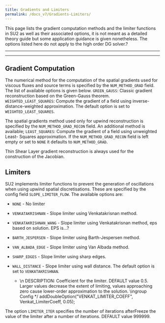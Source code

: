```yaml
---
title: Gradients and Limiters
permalink: /docs_v7/Gradients-Limiters/
---
```


This page lists the gradient computation methods and the limiter functions in SU2 as well as their associated options, it is not meant as a detailed theory guide but some application guidance is given nonetheless. The options listed here do not apply to the high order DG solver.?

---


---

## Gradient Computation ##
The numerical method for the computation of the spatial gradients used for viscous fluxes and source terms is specified by the `NUM_METHOD_GRAD` field. The list of available options is given below.
`GREEN_GAUSS`: Classic gradient reconstruction based on the Green-Gauss theorem.
`WEIGHTED_LEAST_SQUARES`: Compute the gradient of a field using inverse-distance-weighted approximation.
The default option is set to `WEIGHTED_LEAST_SQUARES`.

The spatial gradients method used only for upwind reconstruction is specified by the `NUM_METHOD_GRAD_RECON` field. An additional method is available; `LEAST_SQUARES`: Compute the gradient of a field using unweighted Least- Squares approximation. If the `NUM_METHOD_GRAD_RECON` field is left empty or set to `NONE` it defaults to `NUM_METHOD_GRAD`.

Thin Shear Layer gradient reconstruction is always used for the construction of the Jacobian.

## Limiters ##
SU2 implements limiter functions to prevent the generation of oscillations when using upwind spatial discretisations. These are specified by the config field `SLOPE_LIMITER_FLOW`. The available options are:
- `NONE`                 - No limiter
- `VENKATAKRISHNAN`      - Slope limiter using Venkatakrisnan method.
- `VENKATAKRISHNAN_WANG` - Slope limiter using Venkatakrisnan method, eps based on solution. EPS is...?
- `BARTH_JESPERSEN`      - Slope limiter using Barth-Jespersen method.
- `VAN_ALBADA_EDGE`      - Slope limiter using Van Albada method.
- `SHARP_EDGES`          - Slope limiter using sharp edges.
- `WALL_DISTANCE`        - Slope limiter using wall distance.
The default option is set to `VENKATAKRISHNAN`.

   *  \n DESCRIPTION: Coefficient for the limiter. DEFAULT value 0.5. Larger values decrease the extent of limiting, values approaching zero cause lower-order approximation to the solution. \ingroup Config */
  addDoubleOption("VENKAT_LIMITER_COEFF", Venkat_LimiterCoeff, 0.05);
  
  
The option `LIMITER_ITER` specifies the number of iterations afterFreeze the value of the limiter after a number of iterations. DEFAULT value $999999$.
